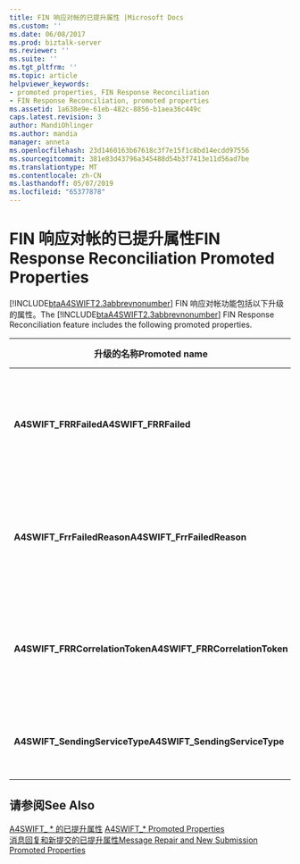 ```yaml
---
title: FIN 响应对帐的已提升属性 |Microsoft Docs
ms.custom: ''
ms.date: 06/08/2017
ms.prod: biztalk-server
ms.reviewer: ''
ms.suite: ''
ms.tgt_pltfrm: ''
ms.topic: article
helpviewer_keywords:
- promoted properties, FIN Response Reconciliation
- FIN Response Reconciliation, promoted properties
ms.assetid: 1a638e9e-61eb-482c-8856-b1aea36c449c
caps.latest.revision: 3
author: MandiOhlinger
ms.author: mandia
manager: anneta
ms.openlocfilehash: 23d1460163b67618c3f7e15f1c8bd14ecdd97556
ms.sourcegitcommit: 381e83d43796a345488d54b3f7413e11d56ad7be
ms.translationtype: MT
ms.contentlocale: zh-CN
ms.lasthandoff: 05/07/2019
ms.locfileid: "65377878"
---
```

# <a name="fin-response-reconciliation-promoted-properties"></a><span data-ttu-id="8f7f3-102">FIN 响应对帐的已提升属性</span><span class="sxs-lookup"><span data-stu-id="8f7f3-102">FIN Response Reconciliation Promoted Properties</span></span>
<span data-ttu-id="8f7f3-103">[!INCLUDE[btaA4SWIFT2.3abbrevnonumber](../../includes/btaa4swift2-3abbrevnonumber-md.md)] FIN 响应对帐功能包括以下升级的属性。</span><span class="sxs-lookup"><span data-stu-id="8f7f3-103">The [!INCLUDE[btaA4SWIFT2.3abbrevnonumber](../../includes/btaa4swift2-3abbrevnonumber-md.md)] FIN Response Reconciliation feature includes the following promoted properties.</span></span>  
  
|<span data-ttu-id="8f7f3-104">升级的名称</span><span class="sxs-lookup"><span data-stu-id="8f7f3-104">Promoted name</span></span>|<span data-ttu-id="8f7f3-105">Description</span><span class="sxs-lookup"><span data-stu-id="8f7f3-105">Description</span></span>|<span data-ttu-id="8f7f3-106">数据类型</span><span class="sxs-lookup"><span data-stu-id="8f7f3-106">Data type</span></span>|<span data-ttu-id="8f7f3-107">值范围</span><span class="sxs-lookup"><span data-stu-id="8f7f3-107">Value range</span></span>|<span data-ttu-id="8f7f3-108">用法示例</span><span class="sxs-lookup"><span data-stu-id="8f7f3-108">Usage example</span></span>|  
|-------------------|-----------------|---------------|-----------------|-------------------|  
|<span data-ttu-id="8f7f3-109">**A4SWIFT_FRRFailed**</span><span class="sxs-lookup"><span data-stu-id="8f7f3-109">**A4SWIFT_FRRFailed**</span></span>|<span data-ttu-id="8f7f3-110">主要消息发送时，在负方案中升级此属性。</span><span class="sxs-lookup"><span data-stu-id="8f7f3-110">This property is promoted in a negative scenario when sending out the main message.</span></span>|<span data-ttu-id="8f7f3-111">Boolean</span><span class="sxs-lookup"><span data-stu-id="8f7f3-111">Boolean</span></span>|<span data-ttu-id="8f7f3-112">True</span><span class="sxs-lookup"><span data-stu-id="8f7f3-112">True</span></span><br /><br /> <span data-ttu-id="8f7f3-113">False</span><span class="sxs-lookup"><span data-stu-id="8f7f3-113">False</span></span>|<span data-ttu-id="8f7f3-114">FRR 发送端口的筛选器表达式中用于将失败的消息发送到自定义处理程序。</span><span class="sxs-lookup"><span data-stu-id="8f7f3-114">Used in the filter expression of an FRR send port to send a failed message to a custom handler.</span></span>|  
|<span data-ttu-id="8f7f3-115">**A4SWIFT_FrrFailedReason**</span><span class="sxs-lookup"><span data-stu-id="8f7f3-115">**A4SWIFT_FrrFailedReason**</span></span>|<span data-ttu-id="8f7f3-116">指示未成功处理原始消息，通过 SAA/SWIFT。</span><span class="sxs-lookup"><span data-stu-id="8f7f3-116">Indicates that the original message was not successfully processed by SAA/SWIFT.</span></span>|<span data-ttu-id="8f7f3-117">String</span><span class="sxs-lookup"><span data-stu-id="8f7f3-117">String</span></span>|<span data-ttu-id="8f7f3-118">-   \<NAKErrorCode\></span><span class="sxs-lookup"><span data-stu-id="8f7f3-118">-   \<NAKErrorCode\></span></span><br /><span data-ttu-id="8f7f3-119">-   TimedOut</span><span class="sxs-lookup"><span data-stu-id="8f7f3-119">-   TimedOut</span></span><br /><span data-ttu-id="8f7f3-120">-TransportError</span><span class="sxs-lookup"><span data-stu-id="8f7f3-120">-   TransportError</span></span><br /><span data-ttu-id="8f7f3-121">-   Delayed_NAK</span><span class="sxs-lookup"><span data-stu-id="8f7f3-121">-   Delayed_NAK</span></span><br /><span data-ttu-id="8f7f3-122">-   AbortReceived</span><span class="sxs-lookup"><span data-stu-id="8f7f3-122">-   AbortReceived</span></span>|<span data-ttu-id="8f7f3-123">FRR 发送端口的筛选器表达式中用于将失败的消息发送到自定义处理程序。</span><span class="sxs-lookup"><span data-stu-id="8f7f3-123">Used in the filter expression of an FRR send port to send a failed message to a custom handler.</span></span>|  
|<span data-ttu-id="8f7f3-124">**A4SWIFT_FRRCorrelationToken**</span><span class="sxs-lookup"><span data-stu-id="8f7f3-124">**A4SWIFT_FRRCorrelationToken**</span></span>|<span data-ttu-id="8f7f3-125">指示唯一相关标记的出站 MT*xxx*消息。</span><span class="sxs-lookup"><span data-stu-id="8f7f3-125">Indicates the unique correlation token of the outbound MT*xxx* message.</span></span>|<span data-ttu-id="8f7f3-126">String</span><span class="sxs-lookup"><span data-stu-id="8f7f3-126">String</span></span>|-|<span data-ttu-id="8f7f3-127">FRR 将此属性设置为进行比较**MQMD_CorrelID** FIN 响应上下文属性。</span><span class="sxs-lookup"><span data-stu-id="8f7f3-127">FRR compares this property to the **MQMD_CorrelID** context property of the FIN response.</span></span>|  
|<span data-ttu-id="8f7f3-128">**A4SWIFT_SendingServiceType**</span><span class="sxs-lookup"><span data-stu-id="8f7f3-128">**A4SWIFT_SendingServiceType**</span></span>|<span data-ttu-id="8f7f3-129">指示发送该消息的 FRR 服务。</span><span class="sxs-lookup"><span data-stu-id="8f7f3-129">Indicates the FRR service that sends the message.</span></span>|<span data-ttu-id="8f7f3-130">String</span><span class="sxs-lookup"><span data-stu-id="8f7f3-130">String</span></span>|<span data-ttu-id="8f7f3-131">A4SWIFT_FrrService</span><span class="sxs-lookup"><span data-stu-id="8f7f3-131">A4SWIFT_FrrService</span></span>|<span data-ttu-id="8f7f3-132">升级时**A4SWIFT_FRRFailed**设置为 True。</span><span class="sxs-lookup"><span data-stu-id="8f7f3-132">Promoted when **A4SWIFT_FRRFailed** is set to True.</span></span>|  
  
## <a name="see-also"></a><span data-ttu-id="8f7f3-133">请参阅</span><span class="sxs-lookup"><span data-stu-id="8f7f3-133">See Also</span></span>  
 <span data-ttu-id="8f7f3-134">[A4SWIFT_ \* 的已提升属性](../../adapters-and-accelerators/accelerator-swift/a4swift-promoted-properties.md) </span><span class="sxs-lookup"><span data-stu-id="8f7f3-134">[A4SWIFT_\* Promoted Properties](../../adapters-and-accelerators/accelerator-swift/a4swift-promoted-properties.md) </span></span>  
 [<span data-ttu-id="8f7f3-135">消息回复和新提交的已提升属性</span><span class="sxs-lookup"><span data-stu-id="8f7f3-135">Message Repair and New Submission Promoted Properties</span></span>](../../adapters-and-accelerators/accelerator-swift/message-repair-and-new-submission-promoted-properties.md)